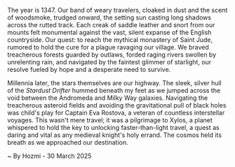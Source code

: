 
The year is 1347.  Our band of weary travelers, cloaked in dust and the scent of woodsmoke, trudged onward, the setting sun casting long shadows across the rutted track.  Each creak of saddle leather and snort from our mounts felt monumental against the vast, silent expanse of the English countryside.  Our quest: to reach the mythical monastery of Saint Jude, rumored to hold the cure for a plague ravaging our village. We braved treacherous forests guarded by outlaws, forded raging rivers swollen by unrelenting rain, and navigated by the faintest glimmer of starlight, our resolve fueled by hope and a desperate need to survive.


Millennia later, the stars themselves are our highway.  The sleek, silver hull of the *Stardust Drifter* hummed beneath my feet as we jumped across the void between the Andromeda and Milky Way galaxies.  Navigating the treacherous asteroid fields and avoiding the gravitational pull of black holes was child's play for Captain Eva Rostova, a veteran of countless interstellar voyages. This wasn't mere travel; it was a pilgrimage to Xylos, a planet whispered to hold the key to unlocking faster-than-light travel, a quest as daring and vital as any medieval knight's holy errand.  The cosmos held its breath as we approached our destination.

~ By Hozmi - 30 March 2025
